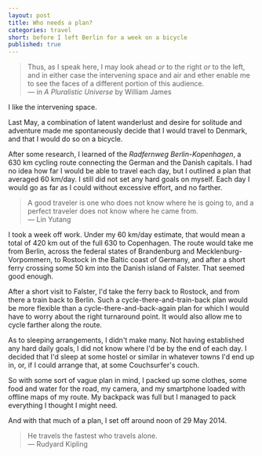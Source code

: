 ```yaml
---
layout: post
title: Who needs a plan?
categories: travel
short: before I left Berlin for a week on a bicycle
published: true
---
```


> Thus, as I speak here, I may look ahead *or* to the right *or* to the left,
> and in either case the intervening space and air and ether enable me to see
> the faces of a different portion of this audience.  
> &mdash; in *A Pluralistic Universe* by William James

I like the intervening space.

Last May, a combination of latent wanderlust and desire for solitude and
adventure made me spontaneously decide that I would travel to Denmark, and that
I would do so on a bicycle.

After some research, I learned of the *Radfernweg Berlin-Kopenhagen*, a
630&nbsp;km cycling route connecting the German and the Danish capitals. I had
no idea how far I would be able to travel each day, but I outlined a plan that
averaged 60&nbsp;km/day. I still did not set any hard goals on myself. Each day
I would go as far as I could without excessive effort, and no farther.

> A good traveler is one who does not know where he is going to, and a perfect
> traveler does not know where he came from.  
> &mdash; Lin Yutang

I took a week off work. Under my 60&nbsp;km/day estimate, that would mean a
total of 420&nbsp;km out of the full 630 to Copenhagen. The route would take me
from Berlin, across the federal states of Brandenburg and
Mecklenburg-Vorpommern, to Rostock in the Baltic coast of Germany, and after a
short ferry crossing some 50 km into the Danish island of Falster. That seemed
good enough.

After a short visit to Falster, I'd take the ferry back to Rostock, and from
there a train back to Berlin. Such a cycle-there-and-train-back plan would be
more flexible than a cycle-there-and-back-again plan for which I would have to
worry about the right turnaround point. It would also allow me to cycle farther
along the route.

As to sleeping arrangements, I didn't make many. Not having established any hard
daily goals, I did not know where I'd be by the end of each day. I decided that
I'd sleep at some hostel or similar in whatever towns I'd end up in, or, if I
could arrange that, at some Couchsurfer's couch.

So with some sort of vague plan in mind, I packed up some clothes, some food and
water for the road, my camera, and my smartphone loaded with offline maps of my
route. My backpack was full but I managed to pack everything I thought I might
need.

And with that much of a plan, I set off around noon of 29 May 2014.

> He travels the fastest who travels alone.  
> &mdash; Rudyard Kipling
